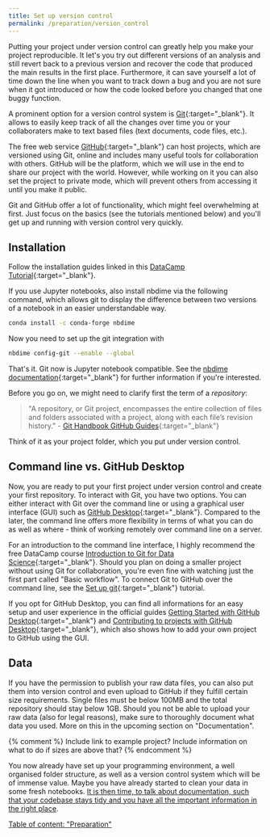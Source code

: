 ```yaml
---
title: Set up version control
permalink: /preparation/version_control
---
```

Putting your project under version control can greatly help you make your project reproducible. It let's you try out different versions of an analysis and still revert back to a previous version and recover the code that produced the main results in the first place. Furthermore, it can save yourself a lot of time down the line when you want to track down a bug and you are not sure when it got introduced or how the code looked before you changed that one buggy function.

A prominent option for a version control system is [Git](https://git-scm.com/){:target="_blank"}. It allows to easily keep track of all the changes over time you or your collaboraters make to text based files (text documents, code files, etc.).

The free web service [GitHub](https://www.github.com){:target="_blank"} can host projects, which are versioned using Git, online and includes many useful tools for collaboration with others. GitHub will be the platform, which we will use in the end to share our project with the world. However, while working on it you can also set the project to private mode, which will prevent others from accessing it until you make it public.

Git and GitHub offer a lot of functionality, which might feel overwhelming at first. Just focus on the basics (see the tutorials mentioned below) and you'll get up and running with version control very quickly.

## Installation
Follow the installation guides linked in this [DataCamp Tutorial](https://www.datacamp.com/community/tutorials/setup-data-science-environment#Git){:target="_blank"}.

If you use Jupyter notebooks, also install nbdime via the following command, which allows git to display the difference between two versions of a notebook in an easier understandable way.
```bash
conda install -c conda-forge nbdime
```
Now you need to set up the git integration with
```bash
nbdime config-git --enable --global
```
That's it. Git now is Jupyter notebook compatible. See the [nbdime documentation](https://nbdime.readthedocs.io/en/latest/){:target="_blank"} for further information if you're interested.

Before you go on, we might need to clarify first the term of a *repository*:

>"A repository, or Git project, encompasses the entire collection of files and folders associated with a project, along with each file’s revision history." - [Git Handbook GitHub Guides](https://guides.github.com/introduction/git-handbook/){:target="_blank"}

Think of it as your project folder, which you put under version control.

## Command line vs. GitHub Desktop
Now, you are ready to put your first project under version control and create your first repository. To interact with Git, you have two options. You can either interact with Git over the command line or using a graphical user interface (GUI) such as [GitHub Desktop](https://desktop.github.com/){:target="_blank"}. Compared to the later, the command line offers more flexibility in terms of what you can do as well as where - think of working remotely over command line on a server.

For an introduction to the command line interface, I highly recommend the free DataCamp course [Introduction to Git for Data Science](https://www.datacamp.com/courses/introduction-to-git-for-data-science){:target="_blank"}. Should you plan on doing a smaller project without using Git for collaboration, you're even fine with watching just the first part called "Basic workflow". To connect Git to GitHub over the command line, see the [Set up git](https://help.github.com/articles/set-up-git/){:target="_blank"} tutorial.

If you opt for GitHub Desktop, you can find all informations for an easy setup and user experience in the official guides [Getting Started with GitHub Desktop](https://help.github.com/desktop/guides/getting-started-with-github-desktop/){:target="_blank"} and [Contributing to projects with GitHub Desktop](https://help.github.com/desktop/guides/contributing-to-projects/){:target="_blank"}, which also shows how to add your own project to GitHub using the GUI.

## Data
If you have the permission to publish your raw data files, you can also put them into version control and even upload to GitHub if they fulfill certain size requirements. Single files must be below 100MB and the total repository should stay below 1GB. Should you not be able to upload your raw data (also for legal reasons), make sure to thoroughly document what data you used. More on this in the upcoming section on "Documentation".

{% comment %}
Include link to example project?
Include information on what to do if sizes are above that?
{% endcomment %}

You now already have set up your programming environment, a well organised folder structure, as well as a version control system which will be of immense value. Maybe you have already started to clean your data in some fresh notebooks. [It is then time, to talk about documentation, such that your codebase stays tidy and you have all the important information in the right place](../during_the_analysis/documentation).

[Table of content: "Preparation"](.)